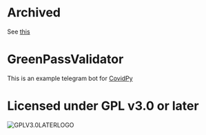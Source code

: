 # Archived
See [this](https://github.com/CovidPyLib/CovidPy/commit/83b71721c828cc743a801ae1b19ad1d7548f9c98)

# GreenPassValidator

This is an example telegram bot for [CovidPy](https://CovidPyLib/CovidPy)

# Licensed under GPL v3.0 or later

![GPLV3.0LATERLOGO](https://www.gnu.org/graphics/gplv3-or-later.png "Licensed under GPL v3.0 or later")
